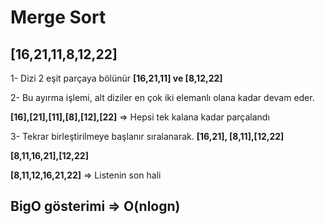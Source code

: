 # Merge Sort
## [16,21,11,8,12,22] 

1- Dizi 2 eşit parçaya bölünür
**[16,21,11] ve [8,12,22]**

2- Bu ayırma işlemi, alt diziler en çok iki elemanlı olana kadar devam eder.

**[16],[21],[11],[8],[12],[22]** => Hepsi tek kalana kadar parçalandı 

3- Tekrar birleştirilmeye başlanır sıralanarak.
**[16,21], [8,11],[12,22]**

**[8,11,16,21],[12,22]**

**[8,11,12,16,21,22]** => Listenin son hali 

## BigO gösterimi =>  O(nlogn)